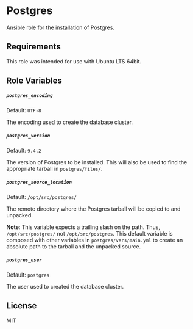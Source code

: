 Postgres
=========
Ansible role for the installation of Postgres.

Requirements
------------
This role was intended for use with Ubuntu LTS 64bit.

Role Variables
--------------

##### `postgres_encoding`
Default: `UTF-8`

The encoding used to create the database cluster.

##### `postgres_version`
Default: `9.4.2`

The version of Postgres to be installed. This will also be used to find the appropriate tarball in `postgres/files/`.

##### `postgres_source_location`
Default: `/opt/src/postgres/`

The remote directory where the Postgres tarball will be copied to and unpacked.

**Note**: This variable expects a trailing slash on the path. Thus, `/opt/src/postgres/` not `/opt/src/postgres`. This default variable is composed with other variables in `postgres/vars/main.yml` to create an absolute path to the tarball and the unpacked source. 

##### `postgres_user`
Default: `postgres`

The user used to created the database cluster.

License
-------
MIT
